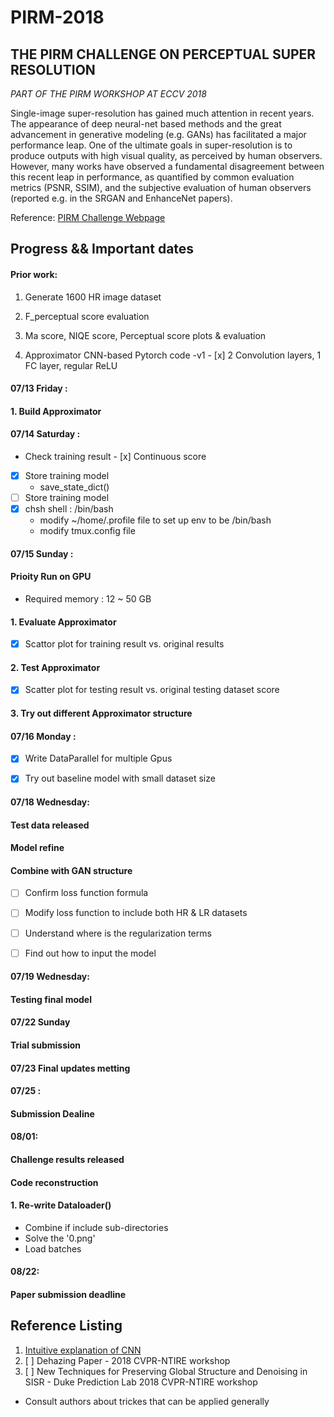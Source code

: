 # PIRM-2018

## THE PIRM CHALLENGE ON PERCEPTUAL SUPER RESOLUTION

*PART OF THE PIRM WORKSHOP AT ECCV 2018* 

Single-image super-resolution has gained much attention in recent years. The appearance of deep neural-net based methods and the great advancement in generative modeling (e.g. GANs) has facilitated a major performance leap. One of the ultimate goals in super-resolution is to produce outputs with high visual quality, as perceived by human observers. However, many works have observed a fundamental disagreement between this recent leap in performance, as quantified by common evaluation metrics (PSNR, SSIM), and the subjective evaluation of human observers (reported e.g. in the SRGAN and EnhanceNet papers).

Reference:
[PIRM Challenge Webpage](https://www.pirm2018.org/PIRM-SR.html)



## Progress && Important dates

#### Prior work: 
  1. Generate 1600 HR image dataset 

  2. F_perceptual score evaluation 
    
  3. Ma score, NIQE score, Perceptual score plots & evaluation 
   
  4. Approximator CNN-based Pytorch code -v1
    - [x] 2 Convolution layers, 1 FC layer, regular ReLU 
  
  
#### 07/13 Friday : 
#### 1. Build Approximator 
  
#### 07/14 Saturday : 
  -  Check training result 
    - [x] Continuous score 
  - [x] Store training model
    - save_state_dict()
  - [ ] Store training model
  - [x] chsh shell : /bin/bash 
    - modify ~/home/.profile file to set up env to be /bin/bash 
    - modify tmux.config file 


#### 07/15 Sunday : 
#### Prioity Run on GPU
  - Required memory : 12 ~ 50 GB
  
#### 1. Evaluate Approximator
  - [x] Scattor plot for training result vs. original results 
  
#### 2. Test Approximator
  - [x] Scatter plot for testing result vs. original testing dataset score 

#### 3. Try out different Approximator structure 



#### 07/16 Monday : 
- [x] Write DataParallel for multiple Gpus
  
- [x] Try out baseline model with small dataset size 


#### 07/18 Wednesday: 
#### Test data released 

#### Model refine

#### Combine with GAN structure 
  - [ ] Confirm loss function formula 
  - [ ] Modify loss function to include both HR & LR datasets
  - [ ] Understand where is the regularization terms
  - [ ] Find out how to input the model 


#### 07/19 Wednesday: 
#### Testing final model 


#### 07/22 Sunday 
#### Trial submission 


#### 07/23 Final updates metting 


#### 07/25 :
#### Submission Dealine 


#### 08/01: 
#### Challenge results released 
#### Code reconstruction 
#### 1. Re-write Dataloader()
  - Combine if include sub-directories
  - Solve the '0.png'
  - Load batches 

#### 08/22: 
#### Paper submission deadline 


## Reference Listing
1. [Intuitive explanation of CNN](https://ujjwalkarn.me/2016/08/11/intuitive-explanation-convnets/) 
2. [ ] Dehazing Paper - 2018 CVPR-NTIRE workshop 
3. [ ] New Techniques for Preserving Global Structure and Denoising in SISR - Duke Prediction Lab 2018 CVPR-NTIRE workshop
  - Consult authors about trickes that can be applied generally 
